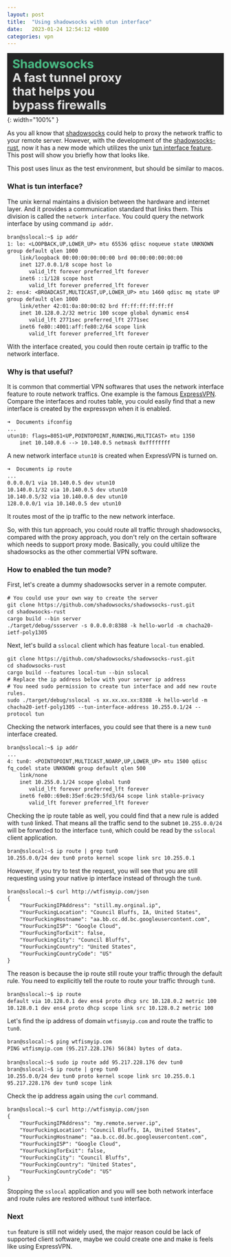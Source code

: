 ```yaml
---
layout: post
title:  "Using shadowsocks with utun interface"
date:   2023-01-24 12:54:12 +0800
categories: vpn
---
```

![shadowsocks](https://github.com/branliang/branliang.github.io/blob/master/assets/images/shadowsocks.png?raw=true){: width="100%" }

As you all know that [shadowsocks](https://shadowsocks.org/) could help to proxy the network traffic to your remote server. However, with the development of the [shadowsocks-rust](https://github.com/shadowsocks/shadowsocks-rust), now it has a new mode which utilizes the unix [tun interface feature](https://en.wikipedia.org/wiki/TUN/TAP). This post will show you briefly how that looks like.

This post uses linux as the test environment, but should be similar to macos.

<!--end_excerpt-->

### What is tun interface?

The unix kernal maintains a division between the hardware and internet layer. And it provides a communication standard that links them. This division is called the `network interface`. You could query the network interface by using command `ip addr`.

```
bran@sslocal:~$ ip addr
1: lo: <LOOPBACK,UP,LOWER_UP> mtu 65536 qdisc noqueue state UNKNOWN group default qlen 1000
    link/loopback 00:00:00:00:00:00 brd 00:00:00:00:00:00
    inet 127.0.0.1/8 scope host lo
       valid_lft forever preferred_lft forever
    inet6 ::1/128 scope host
       valid_lft forever preferred_lft forever
2: ens4: <BROADCAST,MULTICAST,UP,LOWER_UP> mtu 1460 qdisc mq state UP group default qlen 1000
    link/ether 42:01:0a:80:00:02 brd ff:ff:ff:ff:ff:ff
    inet 10.128.0.2/32 metric 100 scope global dynamic ens4
       valid_lft 2771sec preferred_lft 2771sec
    inet6 fe80::4001:aff:fe80:2/64 scope link
       valid_lft forever preferred_lft forever
```

With the interface created, you could then route certain ip traffic to the network interface.

### Why is that useful?

It is common that commertial VPN softwares that uses the network interface feature to route network traffics. One example is the famous [ExpressVPN](https://www.expressvpn.com/). Compare the interfaces and routes table, you could easily find that a new interface is created by the expressvpn when it is enabled.

```
➜  Documents ifconfig
...
utun10: flags=8051<UP,POINTOPOINT,RUNNING,MULTICAST> mtu 1350
	inet 10.140.0.6 --> 10.140.0.5 netmask 0xffffffff
```

A new network interface `utun10` is created when ExpressVPN is turned on.

```
➜  Documents ip route
...
0.0.0.0/1 via 10.140.0.5 dev utun10
10.140.0.1/32 via 10.140.0.5 dev utun10
10.140.0.5/32 via 10.140.0.6 dev utun10
128.0.0.0/1 via 10.140.0.5 dev utun10
```

It routes most of the ip traffic to the new network interface.

So, with this tun approach, you could route all traffic through shadowsocks, compared with the proxy approach, you don't rely on the certain software which needs to support proxy mode. Basically, you could ultilize the shadowsocks as the other commertial VPN software.

### How to enabled the tun mode?

First, let's create a dummy shadowsocks server in a remote computer.

```shell
# You could use your own way to create the server
git clone https://github.com/shadowsocks/shadowsocks-rust.git
cd shadowsocks-rust
cargo build --bin server
./target/debug/ssserver -s 0.0.0.0:8388 -k hello-world -m chacha20-ietf-poly1305
```

Next, let's build a `sslocal` client which has feature `local-tun` enabled.

```shell
git clone https://github.com/shadowsocks/shadowsocks-rust.git
cd shadowsocks-rust
cargo build --features local-tun --bin sslocal
# Replace the ip address below with your server ip address
# You need sudo permission to create tun interface and add new route rules.
sudo ./target/debug/sslocal -s xx.xx.xx.xx:8388 -k hello-world -m chacha20-ietf-poly1305 --tun-interface-address 10.255.0.1/24 --protocol tun
```

Checking the network interfaces, you could see that there is a new `tun0` interface created.

```shell
bran@sslocal:~$ ip addr
...
4: tun0: <POINTOPOINT,MULTICAST,NOARP,UP,LOWER_UP> mtu 1500 qdisc fq_codel state UNKNOWN group default qlen 500
    link/none
    inet 10.255.0.1/24 scope global tun0
       valid_lft forever preferred_lft forever
    inet6 fe80::69e8:35ef:6c29:5fd3/64 scope link stable-privacy
       valid_lft forever preferred_lft forever
```

Checking the ip route table as well, you could find that a new rule is added with `tun0` linked. That means all the traffic send to the subnet `10.255.0.0/24` will be forwrded to the interface `tun0`, which could be read by the `sslocal` client application.

```shell
bran@sslocal:~$ ip route | grep tun0
10.255.0.0/24 dev tun0 proto kernel scope link src 10.255.0.1
```

However, if you try to test the request, you will see that you are still requesting using your native ip interface instead of through the `tun0`.

```shell
bran@sslocal:~$ curl http://wtfismyip.com/json
{
    "YourFuckingIPAddress": "still.my.orginal.ip",
    "YourFuckingLocation": "Council Bluffs, IA, United States",
    "YourFuckingHostname": "aa.bb.cc.dd.bc.googleusercontent.com",
    "YourFuckingISP": "Google Cloud",
    "YourFuckingTorExit": false,
    "YourFuckingCity": "Council Bluffs",
    "YourFuckingCountry": "United States",
    "YourFuckingCountryCode": "US"
}
```

The reason is because the ip route still route your traffic through the default rule. You need to explicitly tell the route to route your traffic through `tun0`.

```shell
bran@sslocal:~$ ip route
default via 10.128.0.1 dev ens4 proto dhcp src 10.128.0.2 metric 100
10.128.0.1 dev ens4 proto dhcp scope link src 10.128.0.2 metric 100
```

Let's find the ip address of domain `wtfismyip.com` and route the traffic to `tun0`.

```shell
bran@sslocal:~$ ping wtfismyip.com
PING wtfismyip.com (95.217.228.176) 56(84) bytes of data.

bran@sslocal:~$ sudo ip route add 95.217.228.176 dev tun0
bran@sslocal:~$ ip route | grep tun0
10.255.0.0/24 dev tun0 proto kernel scope link src 10.255.0.1
95.217.228.176 dev tun0 scope link
```

Check the ip address again using the `curl` command.

```shell
bran@sslocal:~$ curl http://wtfismyip.com/json
{
    "YourFuckingIPAddress": "my.remote.server.ip",
    "YourFuckingLocation": "Council Bluffs, IA, United States",
    "YourFuckingHostname": "aa.b.cc.dd.bc.googleusercontent.com",
    "YourFuckingISP": "Google Cloud",
    "YourFuckingTorExit": false,
    "YourFuckingCity": "Council Bluffs",
    "YourFuckingCountry": "United States",
    "YourFuckingCountryCode": "US"
}
```

Stopping the `sslocal` application and you will see both network interface and route rules are restored without `tun0` interface.

### Next

`tun` feature is still not widely used, the major reason could be lack of supported client software, maybe we could create one and make is feels like using ExpressVPN.

